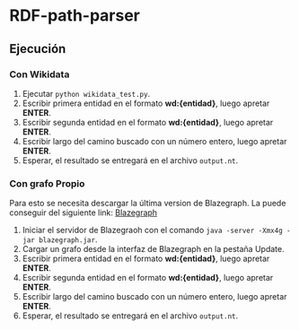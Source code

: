 # RDF-path-parser

## Ejecución

### Con Wikidata

1. Ejecutar `python wikidata_test.py`.
2. Escribir primera entidad en el formato **wd:{entidad}**, luego apretar **ENTER**.
3. Escribir segunda entidad en el formato **wd:{entidad}**, luego apretar **ENTER**.
4. Escribir largo del camino buscado con un número entero, luego apretar **ENTER**.
5. Esperar, el resultado se entregará en el archivo `output.nt`.

### Con grafo Propio

Para esto se necesita descargar la última version de Blazegraph. La puede conseguir del siguiente link: [Blazegraph](https://github.com/blazegraph/database/wiki/Main_Page)

1. Iniciar el servidor de Blazegraoh con el comando `java -server -Xmx4g -jar blazegraph.jar`.
2. Cargar un grafo desde la interfaz de Blazegraph en la pestaña Update.
3. Escribir primera entidad en el formato **wd:{entidad}**, luego apretar **ENTER**.
4. Escribir segunda entidad en el formato **wd:{entidad}**, luego apretar **ENTER**.
5. Escribir largo del camino buscado con un número entero, luego apretar **ENTER**.
6. Esperar, el resultado se entregará en el archivo `output.nt`.

